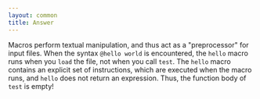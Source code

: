 ```yaml
---
layout: common
title: Answer
---
```

Macros perform textual manipulation, and thus act as a "preprocessor" for input files.  When the syntax `@hello world` is encountered, the `hello` macro runs when you `load` the file, not when you call `test`.  The `hello` macro contains an explicit set of instructions, which are executed when the macro runs, and `hello` does not return an expression.  Thus, the function body of `test` is empty!
